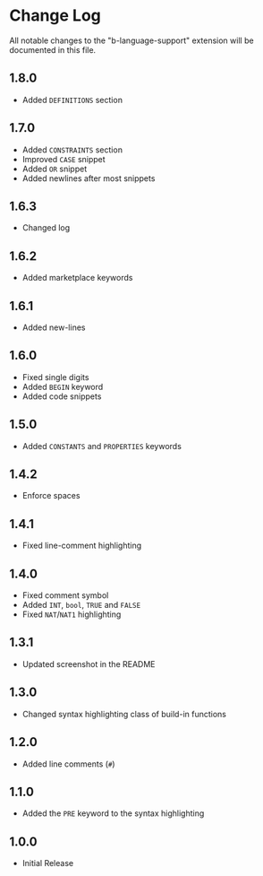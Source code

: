 # Change Log

All notable changes to the "b-language-support" extension will be documented in this file.

## 1.8.0

- Added `DEFINITIONS` section

## 1.7.0

- Added `CONSTRAINTS` section
- Improved `CASE` snippet
- Added `OR` snippet
- Added newlines after most snippets

## 1.6.3

- Changed log

## 1.6.2

- Added marketplace keywords

## 1.6.1

- Added new-lines

## 1.6.0

- Fixed single digits
- Added `BEGIN` keyword
- Added code snippets

## 1.5.0

- Added `CONSTANTS` and `PROPERTIES` keywords

## 1.4.2

- Enforce spaces

## 1.4.1

- Fixed line-comment highlighting

## 1.4.0

- Fixed comment symbol
- Added `INT`, `bool`, `TRUE` and `FALSE`
- Fixed `NAT`/`NAT1` highlighting

## 1.3.1

- Updated screenshot in the README

## 1.3.0

- Changed syntax highlighting class of build-in functions

## 1.2.0

- Added line comments (`#`)

## 1.1.0

- Added the `PRE` keyword to the syntax highlighting

## 1.0.0

- Initial Release
